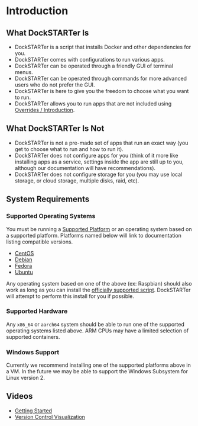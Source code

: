# Introduction

## What DockSTARTer Is

- DockSTARTer is a script that installs Docker and other dependencies for you.
- DockSTARTer comes with configurations to run various apps.
- DockSTARTer can be operated through a friendly GUI of terminal menus.
- DockSTARTer can be operated through commands for more advanced users who do not prefer the GUI.
- DockSTARTer is here to give you the freedom to choose what you want to run.
- DockSTARTer allows you to run apps that are not included using [Overrides / Introduction](https://dockstarter.com/overrides/introduction).

## What DockSTARTer Is Not

- DockSTARTer is not a pre-made set of apps that run an exact way (you get to choose what to run and how to run it).
- DockSTARTer does not configure apps for you (think of it more like installing apps as a service, settings inside the app are still up to you, although our documentation will have recommendations).
- DockSTARTer does not configure storage for you (you may use local storage, or cloud storage, multiple disks, raid, etc).

## System Requirements

### Supported Operating Systems

You must be running a [Supported Platform](https://docs.docker.com/install/#supported-platforms) or an operating system based on a supported platform. Platforms named below will link to documentation listing compatible versions.

- [CentOS](https://docs.docker.com/install/linux/docker-ce/centos/#os-requirements)
- [Debian](https://docs.docker.com/install/linux/docker-ce/debian/#os-requirements)
- [Fedora](https://docs.docker.com/install/linux/docker-ce/fedora/#os-requirements)
- [Ubuntu](https://docs.docker.com/install/linux/docker-ce/ubuntu/#os-requirements)

Any operating system based on one of the above (ex: Raspbian) should also work as long as you can install the [officially supported script](https://get.docker.com/). DockSTARTer will attempt to perform this install for you if possible.

### Supported Hardware

Any `x86_64` or `aarch64` system should be able to run one of the supported operating systems listed above. ARM CPUs may have a limited selection of supported containers.

### Windows Support

Currently we recommend installing one of the supported platforms above in a VM. In the future we may be able to support the Windows Subsystem for Linux version 2.

## Videos

- [Getting Started](https://www.youtube.com/watch?v=6pkbS07CAnU)
- [Version Control Visualization](https://www.youtube.com/watch?v=7Y9q86H1biE)
